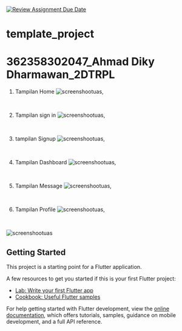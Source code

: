 [![Review Assignment Due Date](https://classroom.github.com/assets/deadline-readme-button-22041afd0340ce965d47ae6ef1cefeee28c7c493a6346c4f15d667ab976d596c.svg)](https://classroom.github.com/a/eSYf9ZVB)
# template_project

# 362358302047_Ahmad Diky Dharmawan_2DTRPL

1. Tampilan Home
![screenshootuas](assets/home.png),

<br>

2. Tampilan sign in
![screenshootuas](assets/sigin.png),

<br>

3. tampilan Signup
![screenshootuas](assets/signup.png),

<br>

4. Tampilan Dashboard
![screenshootuas](assets/dashboard.png),

<br>

5. Tampilan Message
![screenshootuas](assets/message.png),

<br>

6. Tampilan Profile
![screenshootuas](assets/profile.png),

<br>

![screenshootuas](assets/logout.png)

## Getting Started

This project is a starting point for a Flutter application.

A few resources to get you started if this is your first Flutter project:

- [Lab: Write your first Flutter app](https://docs.flutter.dev/get-started/codelab)
- [Cookbook: Useful Flutter samples](https://docs.flutter.dev/cookbook)

For help getting started with Flutter development, view the
[online documentation](https://docs.flutter.dev/), which offers tutorials,
samples, guidance on mobile development, and a full API reference.
